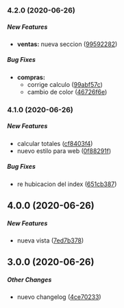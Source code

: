 ### 4.2.0 (2020-06-26)

##### New Features

* **ventas:**  nueva seccion ([99592282](https://github.com/richirm/CHANGELOG/commit/995922824a425baa276944d88017d272e3a804a7))

##### Bug Fixes

* **compras:**
  *  corrige calculo ([99abf57c](https://github.com/richirm/CHANGELOG/commit/99abf57c24c47250cf0f9b43b876289974340559))
  *  cambio de color ([46726f6e](https://github.com/richirm/CHANGELOG/commit/46726f6e9578510927685c395e4ac526a327b6c2))

### 4.1.0 (2020-06-26)

##### New Features

*  calcular totales ([cf8403f4](https://github.com/richirm/CHANGELOG/commit/cf8403f4e4ff711427223b07f1058ec0277180ca))
*  nuevo estilo para web ([0f88291f](https://github.com/richirm/CHANGELOG/commit/0f88291fdd68473594f6cf95326d47f5e8a52690))

##### Bug Fixes

*  re hubicacion del index ([651cb387](https://github.com/richirm/CHANGELOG/commit/651cb387df2300e0ef2e26a830246706d6a4650d))

## 4.0.0 (2020-06-26)

##### New Features

*  nueva vista ([7ed7b378](https://github.com/richirm/CHANGELOG/commit/7ed7b378e7c40b51fe94c2930b173e1f1793a84a))

## 3.0.0 (2020-06-26)

##### Other Changes

*  nuevo changelog ([4ce70233](https://github.com/richirm/CHANGELOG/commit/4ce70233f774080d26fd76920f54447650e8f02e))

